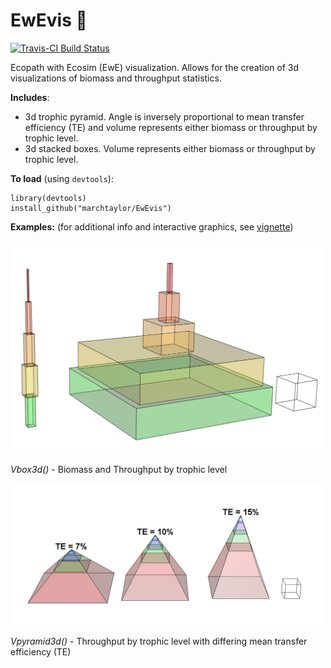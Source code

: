 <!-- README.md is generated from README.Rmd. Please edit this file -->
EwEvis :poop:
=============

[![Travis-CI Build Status](https://travis-ci.org/marchtaylor/EwEvis.svg?branch=master)](https://travis-ci.org/marchtaylor/EwEvis)

Ecopath with Ecosim (EwE) visualization. Allows for the creation of 3d visualizations of biomass and throughput statistics.

**Includes**:

-   3d trophic pyramid. Angle is inversely proportional to mean transfer efficiency (TE) and volume represents either biomass or throughput by trophic level.
-   3d stacked boxes. Volume represents either biomass or throughput by trophic level.

**To load** (using `devtools`):

    library(devtools)
    install_github("marchtaylor/EwEvis")

**Examples:** (for additional info and interactive graphics, see [vignette](https://raw.githack.com/marchtaylor/EwEvis/master/doc/EwEvis_vignette.html))

<img src="examples/3dbox_Bs.png" width="500">

*Vbox3d()* - Biomass and Throughput by trophic level

<img src="examples/3dpyramid_Ts_TE.png" width="500">

*Vpyramid3d()* - Throughput by trophic level with differing mean transfer efficiency (TE)
